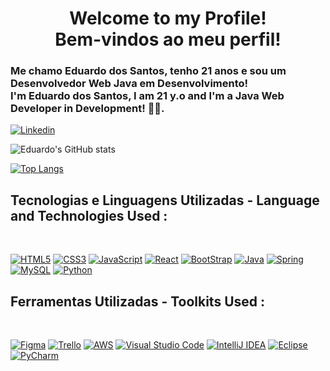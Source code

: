 <h1 align="center"> Welcome to my Profile! <br> Bem-vindos ao meu perfil!</h1>
<h3>Me chamo Eduardo dos Santos, tenho 21 anos e sou um Desenvolvedor Web Java em Desenvolvimento! <br> I'm Eduardo dos Santos, I am 21 y.o and I'm a Java Web Developer in Development! 👨‍💻.</h3>

[![Linkedin](https://img.shields.io/badge/LinkedIn-0077B5?style=for-the-badge&logo=linkedin&logoColor=white)](https://www.linkedin.com/in/eduardo-dos-santos-)

![Eduardo's GitHub stats](https://github-readme-stats.vercel.app/api?username=eduardovirtual&show_icons=true&theme=dracula)

[![Top Langs](https://github-readme-stats.vercel.app/api/top-langs/?username=eduardovirtual&layout=compact&theme=dracula)](https://github.com/eduardovirtual/github-readme-stats)

## Tecnologias e Linguagens Utilizadas - Language and Technologies Used :

<div style='display:inline_block'> <br/>

[![HTML5](https://img.shields.io/badge/HTML5-E34F26?style=for-the-badge&logo=html5&logoColor=white)]()
[![CSS3](https://img.shields.io/badge/CSS3-1572B6?style=for-the-badge&logo=css3&logoColor=white)]()
[![JavaScript](https://img.shields.io/badge/JavaScript-F7DF1E?style=for-the-badge&logo=javascript&logoColor=black)]()
[![React](https://img.shields.io/badge/React-20232A?style=for-the-badge&logo=react&logoColor=61DAFB)]()
[![BootStrap](https://img.shields.io/badge/Bootstrap-563D7C?style=for-the-badge&logo=bootstrap&logoColor=white)]()
[![Java](https://img.shields.io/badge/Java-ED8B00?style=for-the-badge&logo=openjdk&logoColor=white)]()
[![Spring](https://img.shields.io/badge/spring-%236DB33F.svg?style=for-the-badge&logo=spring&logoColor=white)]()
[![MySQL](https://img.shields.io/badge/MySQL-005C84?style=for-the-badge&logo=mysql&logoColor=white)]()
[![Python](https://img.shields.io/badge/Python-3776AB?style=for-the-badge&logo=python&logoColor=yellow)]()
</div>

## Ferramentas Utilizadas - Toolkits Used :

<div style='display:inline_block'> <br/>

[![Figma](https://img.shields.io/badge/Figma-F24E1E?style=for-the-badge&logo=figma&logoColor=white)]()
[![Trello](https://img.shields.io/badge/Trello-0052CC?style=for-the-badge&logo=trello&logoColor=white)]()
[![AWS](https://img.shields.io/badge/AWS-%23FF9900.svg?style=for-the-badge&logo=amazon-aws&logoColor=black)]()
[![Visual Studio Code](https://img.shields.io/badge/Visual_Studio_Code-0078D4?style=for-the-badge&logo=visual%20studio%20code&logoColor=white)]()
[![IntelliJ IDEA](https://img.shields.io/badge/IntelliJIDEA-000000.svg?style=for-the-badge&logo=intellij-idea&logoColor=blue)]()
[![Eclipse](https://img.shields.io/badge/Eclipse-2C2255?style=for-the-badge&logo=eclipse&logoColor=white)]()
[![PyCharm](https://img.shields.io/badge/PyCharm-000000.svg?&style=for-the-badge&logo=PyCharm&logoColor=green)]()
</div>


<!---
eduardovirtual/eduardovirtual is a ✨ special ✨ repository because its `README.md` (this file) appears on your GitHub profile.
You can click the Preview link to take a look at your changes.
--->
